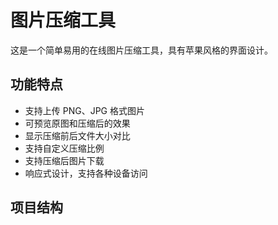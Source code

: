 # 图片压缩工具

这是一个简单易用的在线图片压缩工具，具有苹果风格的界面设计。

## 功能特点

- 支持上传 PNG、JPG 格式图片
- 可预览原图和压缩后的效果
- 显示压缩前后文件大小对比
- 支持自定义压缩比例
- 支持压缩后图片下载
- 响应式设计，支持各种设备访问

## 项目结构 